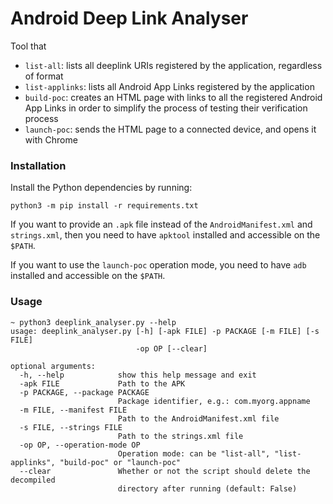 # Android Deep Link Analyser

Tool that 

* `list-all`: lists all deeplink URIs registered by the application, regardless of format
* `list-applinks`: lists all Android App Links registered by the application
* `build-poc`: creates an HTML page with links to all the registered Android App Links in order to simplify the process of testing their verification process
* `launch-poc`: sends the HTML page to a connected device, and opens it with Chrome

### Installation

Install the Python dependencies by running:

```
python3 -m pip install -r requirements.txt
```

If you want to provide an `.apk` file instead of the `AndroidManifest.xml` and `strings.xml`, then you need to have `apktool` installed and accessible on the `$PATH`.

If you want to use the `launch-poc` operation mode, you need to have `adb` installed and accessible on the `$PATH`.

### Usage

```
~ python3 deeplink_analyser.py --help
usage: deeplink_analyser.py [-h] [-apk FILE] -p PACKAGE [-m FILE] [-s FILE]
                            -op OP [--clear]

optional arguments:
  -h, --help            show this help message and exit
  -apk FILE             Path to the APK
  -p PACKAGE, --package PACKAGE
                        Package identifier, e.g.: com.myorg.appname
  -m FILE, --manifest FILE
                        Path to the AndroidManifest.xml file
  -s FILE, --strings FILE
                        Path to the strings.xml file
  -op OP, --operation-mode OP
                        Operation mode: can be "list-all", "list-applinks", "build-poc" or "launch-poc"
  --clear               Whether or not the script should delete the decompiled
                        directory after running (default: False)
```
